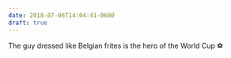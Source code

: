 ```yaml
---
date: 2018-07-06T14:04:41-0600
draft: true
---
```




The guy dressed like Belgian frites is the hero of the World Cup ⚽️



